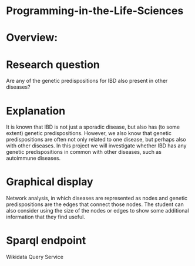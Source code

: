 # Programming-in-the-Life-Sciences
# Overview: 
 # Research question
 Are any of the genetic predispositions for IBD also present in other diseases? 
# Explanation
It is known that IBD is not just a sporadic disease, but also has (to some extent) genetic predispositions. However, we also know that genetic predispositions are often not only related to one disease, but perhaps also with other diseases. In this project we will investigate whether IBD has any genetic predispositions in common with other diseases, such as autoimmune diseases. 
# Graphical display
Network analysis, in which diseases are represented as nodes and genetic predispositions are the edges that connect those nodes. The student can also consider using the size of the nodes or edges to show some additional information that they find useful. 
# Sparql endpoint
Wikidata Query Service

